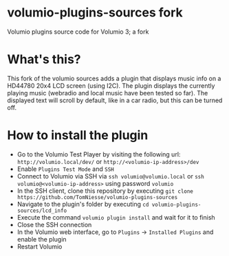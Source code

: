 # volumio-plugins-sources fork
Volumio plugins source code for Volumio 3; a fork

# What's this?

This fork of the volumio sources adds a plugin that displays music info on a HD44780 20x4 LCD screen (using I2C).
The plugin displays the currently playing music (webradio and local music have been tested so far).
The displayed text will scroll by default, like in a car radio, but this can be turned off.

# How to install the plugin

- Go to the Volumio Test Player by visiting the following url: `http://volumio.local/dev/` or `http://<volumio-ip-address>/dev`
- Enable `Plugins Test Mode` and `SSH`
- Connect to Volumio via SSH via `ssh volumio@volumio.local` or `ssh volumio@<volumio-ip-address>` using password `volumio`
- In the SSH client, clone this repository by executing `git clone https://github.com/TomNiesse/volumio-plugins-sources`
- Navigate to the plugin's folder by executing `cd volumio-plugins-sources/lcd_info`
- Execute the command `volumio plugin install` and wait for it to finish
- Close the SSH connection
- In the Volumio web interface, go to `Plugins` -> `Installed Plugins` and enable the plugin
- Restart Volumio
